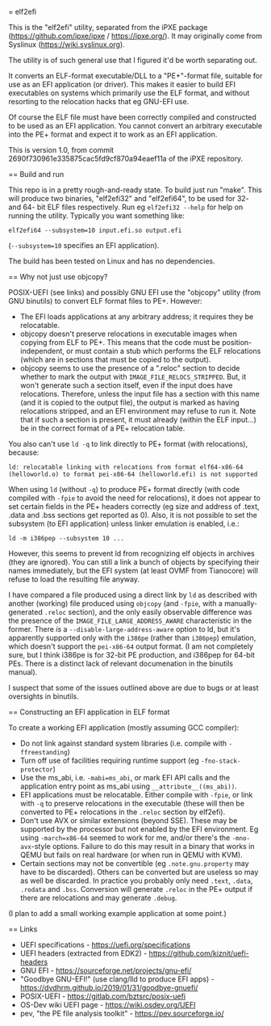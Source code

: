 = elf2efi

This is the "elf2efi" utility, separated from the iPXE package
(https://github.com/ipxe/ipxe / https://ipxe.org/). It may originally
come from Syslinux (https://wiki.syslinux.org).

The utility is of such general use that I figured it'd be worth separating out.

It converts an ELF-format executable/DLL to a "PE+"-format file, suitable for
use as an EFI application (or driver). This makes it easier to build EFI
executables on systems which primarily use the ELF format, and without
resorting to the relocation hacks that eg GNU-EFI use.

Of course the ELF file must have been correctly compiled and constructed to
be used as an EFI application. You cannot convert an arbitrary executable
into the PE+ format and expect it to work as an EFI application.

This is version 1.0, from commit 2690f730961e335875cac5fd9cf870a94eaef11a
of the iPXE repository.

== Build and run

This repo is in a pretty rough-and-ready state. To build just run "make".
This will produce two binaries, "elf2efi32" and "elf2efi64", to be used for
32- and 64- bit ELF files respectively. Run eg `elf2efi32 --help` for help
on running the utility. Typically you want something like:

```
elf2efi64 --subsystem=10 input.efi.so output.efi
```

(`--subsystem=10` specifies an EFI application).

The build has been tested on Linux and has no dependencies. 

== Why not just use objcopy?

POSIX-UEFI (see links) and possibly GNU EFI use the "objcopy" utility (from
GNU binutils) to convert ELF format files to PE+. However:

 * The EFI loads applications at any arbitrary address; it requires they be
   relocatable.
 * objcopy doesn't preserve relocations in executable images when copying
   from ELF to PE+. This means that the code must be position-independent,
   or must contain a stub which performs the ELF relocations (which are in
   sections that must be copied to the output).
 * objcopy seems to use the presence of a ".reloc" section to decide whether
   to mark the output with `IMAGE_FILE_RELOCS_STRIPPED`. But, it won't
   generate such a section itself, even if the input does have relocations.
   Therefore, unless the input file has a section with this name (and it is
   copied to the output file), the output is marked as having relocations
   stripped, and an EFI environment may refuse to run it. Note that if such
   a section is present, it must already (within the ELF input...) be in the
   correct format of a PE+ relocation table.

You also can't use `ld -q` to link directly to PE+ format (with relocations), because:
```
ld: relocatable linking with relocations from format elf64-x86-64 (helloworld.o) to format pei-x86-64 (helloworld.efi) is not supported
```

When using `ld` (without `-q`) to produce PE+ format directly (with code
compiled with `-fpie` to avoid the need for relocations), it does not appear
to set certain fields in the PE+ headers correctly (eg size and address of
.text, .data and .bss sections get reported as 0). Also, it is not possible
to set the subsystem (to EFI application) unless linker emulation is enabled,
i.e.:

```
ld -m i386pep --subsystem 10 ...
```

However, this seems to prevent ld from recognizing elf objects in archives
(they are ignored). You can still a link a bunch of objects by specifying
their names immediately, but the EFI system (at least OVMF from Tianocore)
will refuse to load the resulting file anyway.

I have compared a file produced using a direct link by `ld` as described
with another (working) file produced using `objcopy` (and `-fpie`, with a
manually-generated `.reloc` section), and the only easily observable
difference was the presence of the `IMAGE_FILE_LARGE_ADDRESS_AWARE`
characteristic in the former. There *is* a `--disable-large-address-aware`
option to ld, but it's apparently supported only with the `i386pe` (rather
than `i386pep`) emulation, which doesn't support the `pei-x86-64` output
format. (I am not completely sure, but I think i386pe is for 32-bit PE
production, and i386pep for 64-bit PEs. There is a distinct lack of
relevant documenation in the binutils manual).

I suspect that some of the issues outlined above are due to bugs or at least
oversights in binutils.

== Constructing an EFI application in ELF format

To create a working EFI application (mostly assuming GCC compiler):

 * Do not link against standard system libraries (i.e. compile with
   `-ffreestanding`)
 * Turn off use of facilities requiring runtime support (eg
   `-fno-stack-protector`)
 * Use the ms_abi, i.e. `-mabi=ms_abi`, or mark EFI API calls and the
   application entry point as ms_abi using `__attribute__((ms_abi))`.
 * EFI applications must be relocatable. Either compile with `-fpie`, or
   link with `-q` to preserve relocations in the executable (these will then
   be converted to PE+ relocations in the `.reloc` section by elf2efi).
 * Don't use AVX or similar extensions (beyond SSE). These may be supported
   by the processor but not enabled by the EFI environment. Eg using
   `-march=x86-64` seemed to work for me, and/or there's the `-mno-avx`-style
   options. Failure to do this may result in a binary that works in QEMU but
   fails on real hardware (or when run in QEMU with KVM).
 * Certain sections may not be convertible (eg `.note.gnu.property` may have
   to be discarded). Others can be converted but are useless so may as well
   be discarded. In practice you probably only need `.text`, `.data`,
   `.rodata` and `.bss`. Conversion will generate `.reloc` in the PE+ output
   if there are relocations and may generate `.debug`.

(I plan to add a small working example application at some point.)

== Links

 * UEFI specifications - https://uefi.org/specifications
 * UEFI headers (extracted from EDK2) - https://github.com/kiznit/uefi-headers
 * GNU EFI - https://sourceforge.net/projects/gnu-efi/
 * "Goodbye GNU-EFI!" (use clang/lld to produce EFI apps) - https://dvdhrm.github.io/2019/01/31/goodbye-gnuefi/
 * POSIX-UEFI - https://gitlab.com/bztsrc/posix-uefi
 * OS-Dev wiki UEFI page - https://wiki.osdev.org/UEFI
 * pev, "the PE file analysis toolkit" - https://pev.sourceforge.io/
